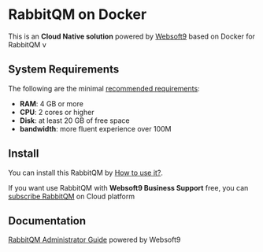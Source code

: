 # RabbitQM on Docker  

This is an **Cloud Native solution** powered by [Websoft9](https://www.websoft9.com) based on Docker for RabbitQM v

## System Requirements

The following are the minimal [recommended requirements](https://github.com/rabbitmq/docker#recommended-system-requirements):

* **RAM**: 4 GB or more
* **CPU**: 2 cores or higher
* **Disk**: at least 20 GB of free space
* **bandwidth**: more fluent experience over 100M  

## Install

You can install this RabbitQM by [How to use it?](https://github.com/Websoft9/docker-library#how-to-use-it).   

If you want use RabbitQM with **Websoft9 Business Support** free, you can [subscribe RabbitQM](https://www.websoft9.com/apps) on Cloud platform

## Documentation

[RabbitQM Administrator Guide](https://support.websoft9.com/docs/rabbitmq) powered by Websoft9
